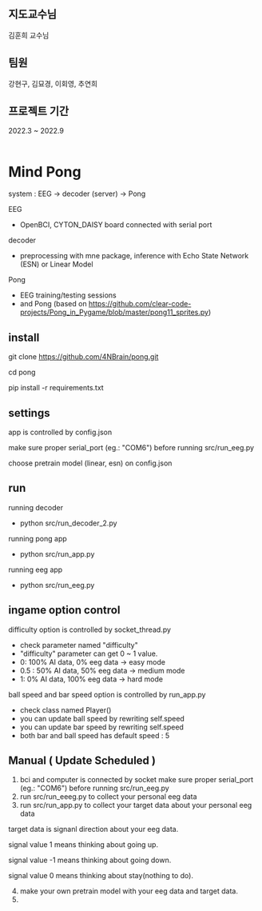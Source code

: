 ## 지도교수님

김훈희 교수님

## 팀원

강현구, 김묘경, 이회영, 추연희

## 프로젝트 기간

2022.3 ~ 2022.9 <br><br>

# Mind Pong

system : EEG -> decoder (server) -> Pong

EEG
 - OpenBCI, CYTON_DAISY board connected with serial port

decoder
 - preprocessing with mne package, inference with Echo State Network (ESN) or Linear Model

Pong

 - EEG training/testing sessions
 - and Pong (based on https://github.com/clear-code-projects/Pong_in_Pygame/blob/master/pong11_sprites.py)

## install

git clone https://github.com/4NBrain/pong.git

cd pong

pip install -r requirements.txt

## settings

app is controlled by config.json

make sure proper serial_port (eg.: "COM6") before running src/run_eeg.py

choose pretrain model (linear, esn) on config.json

## run

running decoder

 - python src/run_decoder_2.py
  
running pong app

 - python src/run_app.py
  
running eeg app

 - python src/run_eeg.py

## ingame option control

 difficulty option is controlled by socket_thread.py
 
 - check parameter named "difficulty"
 - "difficulty" parameter can get 0 ~ 1 value.
 - 0: 100% AI data, 0% eeg data -> easy mode
 - 0.5 : 50% AI data, 50% eeg data -> medium mode
 - 1: 0% AI data, 100% eeg data -> hard mode
 
 
 ball speed and bar speed option is controlled by run_app.py
 
 - check class named Player()
 - you can update ball speed by rewriting self.speed
 - you can update bar speed by rewriting self.speed
 - both bar and ball speed has default speed : 5
 
 ## Manual ( Update Scheduled )
 
 1. bci and computer is connected by socket make sure proper serial_port (eg.: "COM6") before running src/run_eeg.py
 2. run src/run_eeeg.py to collect your personal eeg data
 3. run src/run_app.py to collect your target data about your personal eeg data

 target data is signanl direction about your eeg data.
 
 signal value 1 means thinking about going up.
 
 signal value -1 means thinking about going down.
 
 signal value 0 means thinking about stay(nothing to do).
 
 4. make your own pretrain model with your eeg data and target data.
 5. 
